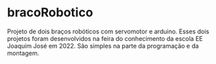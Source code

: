 # bracoRobotico
Projeto de dois braços robóticos com servomotor e arduino.
Esses dois projetos foram desenvolvidos na feira do conhecimento da escola EE Joaquim José em 2022.
São simples na parte da programação e da montagem.

